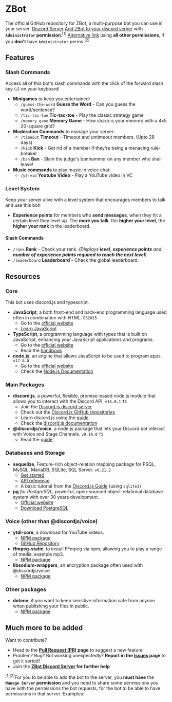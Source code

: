 # ZBot
The official GitHub repository for ZBot, a multi-purpose bot you can use in your server.
[Discord Server](https://discord.gg/6tkn6m5g52)
[Add ZBot to your discord server](https://discord.com/api/oauth2/authorize?client_id=956596792542257192&permissions=8&scope=bot%20applications.commands) with **`Administrator` permission**.<sup>\[1\]</sup>
[Alternative link](https://discord.com/api/oauth2/authorize?client_id=956596792542257192&permissions=1644971949559&scope=bot%20applications.commands) using **all other permissions**, if you __don't__ have `Administrator` perms.<sup>\[2\]</sup>

## Features
### Slash Commands
Access all of this bot's slash commands with the click of the forward slash key (`/`) on your keyboard!
- **Minigames** to keep you entertained:
    - `/guess-the-word` **Guess the Word** \- Can you guess the word/sentence?
    - `/tic-tac-toe`    **Tic-tac-toe** \- Play the classic strategy game
    - `/memory-game`    **Memory Game** \- How sharp is your memory with a 4x5 20-square grid?
- **Moderation Commands** to manage your server:
    - `/timeout`        **Timeout** \- Timeout and untimeout members. (Upto 28 days)
    - `/kick`           **Kick** \- Get rid of a member if they're being a menacing rule-breaker
    - `/ban`            **Ban** \- Slam the judge's banhammer on any member who shall leave!
- **Music commands** to play music in voice chat:
    - `/yt-vid`         **Youtube Video** \- Play a YouTube video in VC
### Level System
Keep your server alive with a level system that encourages members to talk and use this bot!
- **Experience points** for members who __send messages__, when they hit a certain level they level up. The __more you talk__, the __**higher** your level__, the __**higher** your rank__ in the leaderboard.
#### **Slash Commands**
- `/rank`               **Rank** \- Check your rank. *(Displays **level**, **experience points** and **number of experience points required to reach the next level**)*
- `/leaderboard`        **Leaderboard** \- Check the global leaderboard.

## Resources
### Core
This bot uses discord.js and typescript.
- **JavaScript**, a both front-end and back-end programming language used often in combination with HTML. `ES2015`
    - Go to the [official website](https://javascript.com/)
    - [Learn JavaScript](https://javascript.info/)
- **TypeScript**, a programming language with types that is built on JavaScript, enhancing your JavaScript applications and programs.
    - Go to the [official website](https://typescriptlang.org/)
    - Read the [handbook](https://www.typescriptlang.org/docs/handbook/intro.html)
- **node.js**, an engine that allows JavaScript to be used to program apps. `v17.8.0`
    - Go to the [official website](https://nodejs.org/en/)
    - Check the [Node.js Documentation](https://nodejs.org/en/docs/)
### Main Packages
- **discord.js**, a powerful, flexible, promise-based node.js module that allows you to interact with the Discord API. `v14.0.1` `TS`
    - Join the [Discord.js discord server](https://discord.com/djs)
    - Check out the [Discord.js GitHub repositories](https://github.com/discordjs)
    - Learn discord.js using the [guide](https://discordjs.guide/)
    - Check the [discord.js documentation](https://discord.js.org/)
- **@discordjs/voice**, a node.js package that lets your Discord bot interact with Voice and Stage Channels. `v0.10.0` `TS`
    - Read the [guide](https://discordjs.guide/voice/)
### Databases and Storage
- **sequelize**, Feature-rich object-relation mapping package for PSQL, MySQL, MariaDB, SQLite, SQL Server. `v6.21.2`
    - [Get started](https://sequelize.org/docs/v6/getting-started/)
    - [API reference](https://sequelize.org/api/v6/identifiers)
    - A basic tutorial from the [Discord.js Guide](https://discordjs.guide/sequelize/) (using `sqlite3`)
- **pg** *for PostgreSQL*, powerful, open-sourced object-relational database system with over 30 years development.
    - [Official website](https://www.postgresql.org/)
    - [Download PostgreSQL](https://www.postgresql.org/download/)
### Voice (other than @discordjs/voice)
- **ytdl-core**, a download for YouTube videos.
    - [NPM package](https://www.npmjs.com/package/ytdl-core)
    - [GitHub Repository](https://github.com/fent/node-ytdl-core)
- **ffmpeg-static**, to install FFmpeg via npm, allowing you to play a range of media, example mp3.
    - [NPM package](https://www.npmjs.com/package/ffmpeg-static)
- **libsodium-wrappers**, an encryption package often used with @discordjs/voice
    - [NPM package](https://www.npmjs.com/package/libsodium-wrappers)
### Other packages
- **dotenv**, if you want to keep sensitive information safe from anyone when publishing your files in public.
    - [NPM package](https://www.npmjs.com/package/dotenv)
    
## Much more to be added
Want to contribute?
- Head to the **[Pull Request (PR)](https://github.com/Zahid556/ZBot/pulls) page** to suggest a new feature
- Problem? Bug? Bot working unexpectedly? **Report in the [Issues](https://github.com/Zahid556/ZBot/issues) page** to get it sorted!
- Join the **[ZBot Discord Server](https://discord.gg/6tkn6m5g52) for further help**

<sup>[1][2]</sup>For you to be able to add the bot to the server, you **__must__ have** the **`Manage Server` permission** and you need to share some permissions you have with the permissions the bot requests, for the bot to be able to have permissions in that server. Examples:
